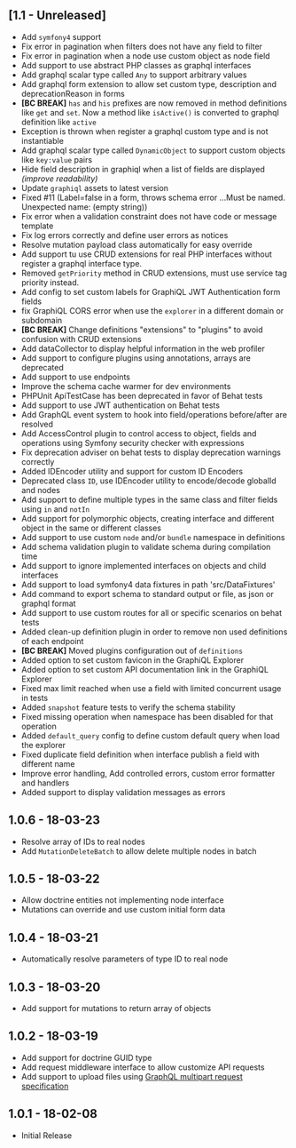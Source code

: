 [1.1 - Unreleased]
-----
 * Add `symfony4` support
 * Fix error in pagination when filters does not have any field to filter
 * Fix error in pagination when a node use custom object as node field
 * Add support to use abstract PHP classes as graphql interfaces
 * Add graphql scalar type called `Any` to support arbitrary values
 * Add graphql form extension to allow set custom type, description and deprecationReason in forms
 * **[BC BREAK]** `has` and `his` prefixes are now removed in method definitions like `get` and `set`. Now a method like `isActive()` is converted to graphql definition like `active`
 * Exception is thrown when register a graphql custom type and is not instantiable
 * Add graphql scalar type called `DynamicObject` to support custom objects like `key:value` pairs
 * Hide field description in graphiql when a list of fields are displayed _(improve readability)_
 * Update `graphiql` assets to latest version
 * Fixed #11 (Label=false in a form, throws schema error ...Must be named. Unexpected name: (empty string))
 * Fix error when a validation constraint does not have code or message template
 * Fix log errors correctly and define user errors as notices
 * Resolve mutation payload class automatically for easy override
 * Add support tu use CRUD extensions for real PHP interfaces without register a graphql interface type.
 * Removed `getPriority` method in CRUD extensions, must use service tag priority instead. 
 * Add config to set custom labels for GraphiQL JWT Authentication form fields
 * fix GraphiQL CORS error when use the `explorer` in a different domain or subdomain
 * **[BC BREAK]** Change definitions "extensions" to "plugins" to avoid confusion with CRUD extensions
 * Add dataCollector to display helpful information in the web profiler
 * Add support to configure plugins using annotations, arrays are deprecated
 * Add support to use endpoints
 * Improve the schema cache warmer for dev environments
 * PHPUnit ApiTestCase has been deprecated in favor of Behat tests
 * Add support to use JWT authentication on Behat tests
 * Add GraphQL event system to hook into field/operations before/after are resolved
 * Add AccessControl plugin to control access to object, fields and operations using Symfony security checker with expressions
 * Fix deprecation adviser on behat tests to display deprecation warnings correctly
 * Added IDEncoder utility and support for custom ID Encoders
 * Deprecated class `ID`, use IDEncoder utility to encode/decode globalId and nodes
 * Add support to define multiple types in the same class and filter fields using `in` and `notIn`
 * Add support for polymorphic objects, creating interface and different object in the same or different classes
 * Add support to use custom `node` and/or `bundle` namespace in definitions
 * Add schema validation plugin to validate schema during compilation time
 * Add support to ignore implemented interfaces on objects and child interfaces
 * Add support to load symfony4 data fixtures in path 'src/DataFixtures'
 * Add command to export schema to standard output or file, as json or graphql format
 * Add support to use custom routes for all or specific scenarios on behat tests
 * Added clean-up definition plugin in order to remove non used definitions of each endpoint
 * **[BC BREAK]** Moved plugins configuration out of `definitions`
 * Added option to set custom favicon in the GraphiQL Explorer
 * Added option to set custom API documentation link in the GraphiQL Explorer
 * Fixed max limit reached when use a field with limited concurrent usage in tests
 * Added `snapshot` feature tests to verify the schema stability
 * Fixed missing operation when namespace has been disabled for that operation
 * Added `default_query` config to define custom default query when load the explorer
 * Fixed duplicate field definition when interface publish a field with different name
 * Improve error handling, Add controlled errors, custom error formatter and handlers
 * Added support to display validation messages as errors
 
1.0.6 - 18-03-23
----
 * Resolve array of IDs to real nodes
 * Add `MutationDeleteBatch` to allow delete multiple nodes in batch
 
1.0.5 - 18-03-22
----
 * Allow doctrine entities not implementing node interface
 * Mutations can override and use custom initial form data
 
1.0.4 - 18-03-21
----
 * Automatically resolve parameters of type ID to real node
 
1.0.3 - 18-03-20
----
 * Add support for mutations to return array of objects
 
1.0.2 - 18-03-19
----
 * Add support for doctrine GUID type
 * Add request middleware interface to allow customize API requests
 * Add support to upload files using [GraphQL multipart request specification](https://github.com/jaydenseric/graphql-multipart-request-spec)
 
1.0.1 - 18-02-08
-----
 * Initial Release
